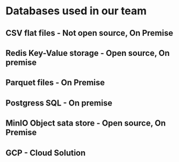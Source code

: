 # Databases used in our team

## CSV flat files - Not open source, On Premise
## Redis Key-Value storage - Open source, On premise
## Parquet files - On Premise
## Postgress SQL - On premise
## MinIO Object sata store - Open source, On Premise
## GCP - Cloud Solution
